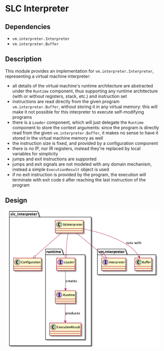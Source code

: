# SLC Interpreter

## Dependencies
- `vm.interpreter.Interpreter`
- `vm.interpreter.Buffer`

## Description

This module provides an implementation for `vm.interpreter.Interpreter`, representing a virtual machine interpreter:
- all details of the virtual machine's runtime architecture are abstracted under the `Runtime` component, thus supporting any runtime architecture (with or without registers, stack, etc.) and instruction set
- instructions are read directly from the given program `vm.interpreter.Buffer`, without storing it in any virtual memory: this will make it not possible for this interpreter to execute self-modifying programs
- there is a `Loader` component, which will just delegate the `Runtime` component to store the context arguments: since the program is directly read from the given `vm.interpreter.Buffer`, it makes no sense to have it stored in the virtual machine memory as well
- the instruction size is fixed, and provided by a configuration component
- there is no IP, nor IR registers, instead they're replaced by local variables for simplicity
- jumps and exit instructions are supported
- jumps and exit signals are not modeled with any domain mechanism, instead a simple `ExecutionResult` object is used
- if no exit instruction is provided by the program, the execution will terminate with exit code `0` after reaching the last instruction of the program

## Design

![SLC Interpreter design](slc_interpreter_design.png)
